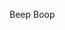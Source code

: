 Beep Boop

<!---
gbrivady/gbrivady is a ✨ special ✨ repository because its `README.md` (this file) appears on your GitHub profile.
You can click the Preview link to take a look at your changes.
--->
